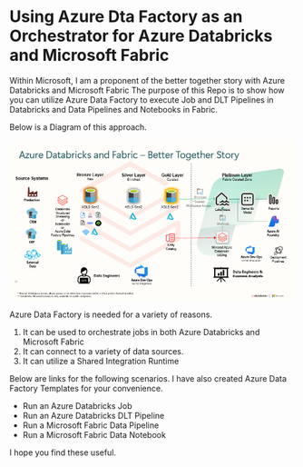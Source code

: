 # Using Azure Dta Factory as an Orchestrator for Azure Databricks and Microsoft Fabric

Within Microsoft, I am a proponent of the better together story with Azure Databricks and Microsoft Fabric  The purpose of this Repo is to show how you can utilize Azure Data Factory to execute Job and DLT Pipelines in Databricks and Data Pipelines and Notebooks in Fabric.

Below is a Diagram of this approach.

![Better Together Diagram](img/BetterTogether.png)

Azure Data Factory is needed for a variety of reasons.
1) It can be used to orchestrate jobs in both Azure Databricks and Microsoft Fabric
2) It can connect to a variety of data sources.
3) It can utilize a Shared Integration Runtime

Below are links for the following scenarios.  I have also created Azure Data Factory Templates for your convenience.

- Run an Azure Databricks Job
- Run an Azure Databricks DLT Pipeline
- Run a Microsoft Fabric Data Pipeline
- Run a Microsoft Fabric Data Notebook

I hope you find these useful.
